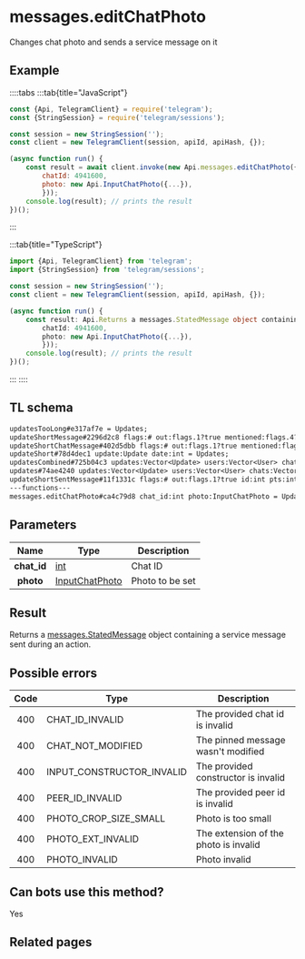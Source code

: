 # messages.editChatPhoto

Changes chat photo and sends a service message on it

## Example

::::tabs
:::tab{title="JavaScript"}

```js
const {Api, TelegramClient} = require('telegram');
const {StringSession} = require('telegram/sessions');

const session = new StringSession('');
const client = new TelegramClient(session, apiId, apiHash, {});

(async function run() {
    const result = await client.invoke(new Api.messages.editChatPhoto({
		chatId: 4941600,
		photo: new Api.InputChatPhoto({...}),
		}));
    console.log(result); // prints the result
})();
```

:::

:::tab{title="TypeScript"}

```ts
import {Api, TelegramClient} from 'telegram';
import {StringSession} from 'telegram/sessions';

const session = new StringSession('');
const client = new TelegramClient(session, apiId, apiHash, {});

(async function run() {
    const result: Api.Returns a messages.StatedMessage object containing a service message sent during an action. = await client.invoke(new Api.messages.editChatPhoto({
		chatId: 4941600,
		photo: new Api.InputChatPhoto({...}),
		}));
    console.log(result); // prints the result
})();
```

:::
::::

## TL schema

```txt
updatesTooLong#e317af7e = Updates;
updateShortMessage#2296d2c8 flags:# out:flags.1?true mentioned:flags.4?true media_unread:flags.5?true silent:flags.13?true id:int user_id:int message:string pts:int pts_count:int date:int fwd_from:flags.2?MessageFwdHeader via_bot_id:flags.11?int reply_to:flags.3?MessageReplyHeader entities:flags.7?Vector<MessageEntity> = Updates;
updateShortChatMessage#402d5dbb flags:# out:flags.1?true mentioned:flags.4?true media_unread:flags.5?true silent:flags.13?true id:int from_id:int chat_id:int message:string pts:int pts_count:int date:int fwd_from:flags.2?MessageFwdHeader via_bot_id:flags.11?int reply_to:flags.3?MessageReplyHeader entities:flags.7?Vector<MessageEntity> = Updates;
updateShort#78d4dec1 update:Update date:int = Updates;
updatesCombined#725b04c3 updates:Vector<Update> users:Vector<User> chats:Vector<Chat> date:int seq_start:int seq:int = Updates;
updates#74ae4240 updates:Vector<Update> users:Vector<User> chats:Vector<Chat> date:int seq:int = Updates;
updateShortSentMessage#11f1331c flags:# out:flags.1?true id:int pts:int pts_count:int date:int media:flags.9?MessageMedia entities:flags.7?Vector<MessageEntity> = Updates;
---functions---
messages.editChatPhoto#ca4c79d8 chat_id:int photo:InputChatPhoto = Updates;
```

## Parameters

|    Name     | Type                                                            | Description     |
| :---------: | --------------------------------------------------------------- | --------------- |
| **chat_id** | [int](https://core.telegram.org/type/int)                       | Chat ID         |
|  **photo**  | [InputChatPhoto](https://core.telegram.org/type/InputChatPhoto) | Photo to be set |

## Result

Returns a [messages.StatedMessage](https://core.telegram.org/type/messages.StatedMessage) object containing a service message sent during an action.

## Possible errors

| Code | Type                      | Description                           |
| :--: | ------------------------- | ------------------------------------- |
| 400  | CHAT_ID_INVALID           | The provided chat id is invalid       |
| 400  | CHAT_NOT_MODIFIED         | The pinned message wasn't modified    |
| 400  | INPUT_CONSTRUCTOR_INVALID | The provided constructor is invalid   |
| 400  | PEER_ID_INVALID           | The provided peer id is invalid       |
| 400  | PHOTO_CROP_SIZE_SMALL     | Photo is too small                    |
| 400  | PHOTO_EXT_INVALID         | The extension of the photo is invalid |
| 400  | PHOTO_INVALID             | Photo invalid                         |

## Can bots use this method?

Yes

## Related pages
